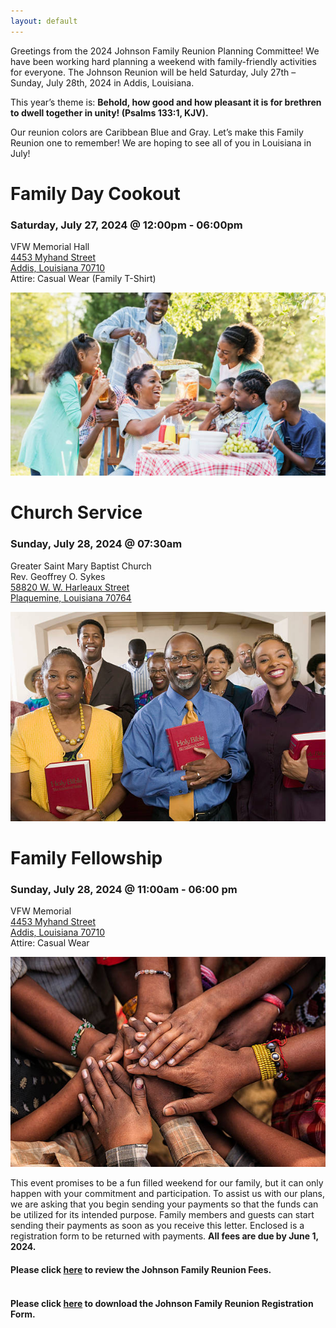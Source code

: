 ```yaml
---
layout: default
---
```


Greetings from the 2024 Johnson Family Reunion Planning Committee! We have been working hard planning a weekend with family-friendly activities for everyone. The Johnson Reunion will be held Saturday, July 27th – Sunday, July 28th, 2024 in Addis, Louisiana. 

This year’s theme is: **Behold, how good and how pleasant it is for brethren to dwell together in unity! (Psalms 133:1, KJV).** 

Our reunion colors are Caribbean Blue and Gray. Let’s make this Family Reunion one to remember! We are hoping to see all of you in Louisiana in July!


# Family Day Cookout

### Saturday, July 27, 2024 @ 12:00pm - 06:00pm
VFW Memorial Hall<br>
[4453 Myhand Street<br>
Addis, Louisiana 70710<br>](https://www.google.com/maps/place/4453+Myhand+St,+Addis,+LA+70710/@30.3502804,-91.2720488,17z/data=!3m1!4b1!4m6!3m5!1s0x86241cc635ebc78d:0xff1d7d581cc24326!8m2!3d30.3502759!4d-91.2671779!16s%2Fg%2F11bw437sxx?entry=ttu)
Attire: Casual Wear (Family T-Shirt)<br>


![Family Day Cookout](family_day_cookout.jpg)

# Church Service

### Sunday, July 28, 2024 @ 07:30am
Greater Saint Mary Baptist Church<br> 
Rev. Geoffrey O. Sykes<br>
[58820 W. W. Harleaux Street<br>
Plaquemine, Louisiana 70764<br>](https://www.google.com/maps/place/58820+W+W+Harleaux+St,+Plaquemine,+LA+70764/@30.2792203,-91.2512396,17z/data=!3m1!4b1!4m6!3m5!1s0x8624024d70887cc9:0xc32ffe70deb4bc66!8m2!3d30.2792157!4d-91.2486647!16s%2Fg%2F11cpmyzl_z?entry=ttu)


![Church Service](church_service.jpg)

# Family Fellowship

### Sunday, July 28, 2024 @ 11:00am - 06:00 pm
VFW Memorial<br> 
[4453 Myhand Street<br>
Addis, Louisiana 70710<br>](https://www.google.com/maps/place/4453+Myhand+St,+Addis,+LA+70710/@30.3502804,-91.2720488,17z/data=!3m1!4b1!4m6!3m5!1s0x86241cc635ebc78d:0xff1d7d581cc24326!8m2!3d30.3502759!4d-91.2671779!16s%2Fg%2F11bw437sxx?entry=ttu)
Attire: Casual Wear<br>


![Family Day Cookout](family_fellowship.jpg)

This event promises to be a fun filled weekend for our family, but it can only happen with your commitment and participation. To assist us with our plans, we are asking that you begin sending your payments so that the funds can be utilized for its intended purpose. Family members and guests can start sending their payments as soon as you receive this letter. Enclosed is a registration form to be returned with payments. **All fees are due by June 1, 2024.**


#### Please click [here](./reunion_fees.html) to review the Johnson Family Reunion Fees.<br><br>


#### Please click [here](./registration_form.pdf) to download the Johnson Family Reunion Registration Form.

